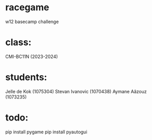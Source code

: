# racegame

w12 basecamp challenge

# class:

CMI-BC11N (2023-2024)

# students:

Jelle de Kok (1075304)
Stevan Ivanovic (1070438)
Aymane Aâzouz (1073235)

# todo:

pip install pygame
pip install pyautogui
